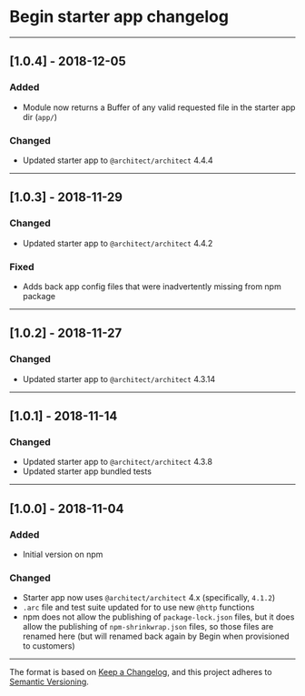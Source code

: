 # Begin starter app changelog

---

## [1.0.4] - 2018-12-05

### Added

- Module now returns a Buffer of any valid requested file in the starter app dir (`app/`)


### Changed

- Updated starter app to `@architect/architect` 4.4.4

---

## [1.0.3] - 2018-11-29

### Changed

- Updated starter app to `@architect/architect` 4.4.2


### Fixed

- Adds back app config files that were inadvertently missing from npm package

---

## [1.0.2] - 2018-11-27

### Changed

- Updated starter app to `@architect/architect` 4.3.14

---

## [1.0.1] - 2018-11-14

### Changed

- Updated starter app to `@architect/architect` 4.3.8
- Updated starter app bundled tests

---

## [1.0.0] - 2018-11-04

### Added

- Initial version on npm


### Changed

- Starter app now uses `@architect/architect` 4.x (specifically, `4.1.2`)
- `.arc` file and test suite updated for to use new `@http` functions
- npm does not allow the publishing of `package-lock.json` files, but it does allow the publishing of `npm-shrinkwrap.json` files, so those files are renamed here (but will renamed back again by Begin when provisioned to customers)

---

The format is based on [Keep a Changelog](https://keepachangelog.com/en/1.0.0/), and this project adheres to [Semantic Versioning](https://semver.org/spec/v2.0.0.html).